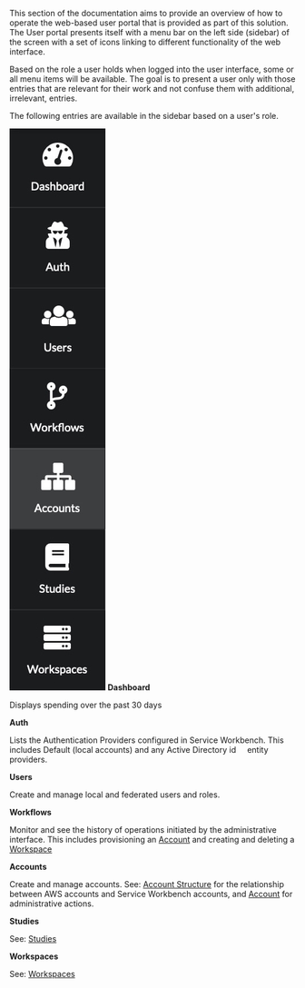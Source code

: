 This section of the documentation aims to provide an overview of how to operate the web-based user portal that is provided as part of this solution.
The User portal presents itself with a menu bar on the left side (sidebar) of the screen with a set of icons linking to different functionality of the web interface.

Based on the role a user holds when logged into the user interface, some or all menu items will be available.
The goal is to present a user only with those entries that are relevant for their work and not confuse them with additional, irrelevant, entries.

The following entries are available in the sidebar based on a user's role.

![](../../static/img/deployment/reference/admin_interface_00.jpg)
<b>Dashboard</b>

Displays spending over the past 30 days

<b>Auth</b>

Lists the Authentication Providers configured in Service Workbench. This
includes Default (local accounts) and any Active Directory id     entity
providers.

<b>Users</b>

Create and manage local and federated users and roles.

<b>Workflows</b>

Monitor and see the history of operations initiated by the
administrative interface. This includes provisioning an [Account](/deployment/post_deployment/link_aws_account) and creating and deleting a [Workspace](/user_guide/sidebar/common/workspaces/introduction)

<b>Accounts</b>

Create and manage accounts. See: [Account Structure](/user_guide/account_structure) for the
relationship between AWS accounts and Service Workbench accounts, and [Account](/deployment/post_deployment/link_aws_account) for administrative
actions.

<b>Studies</b>

See: [Studies](/user_guide/sidebar/common/studies/introduction)

<b>Workspaces</b>

See: [Workspaces](/user_guide/sidebar/common/workspaces/introduction)

</td>
</tr>
</table>
